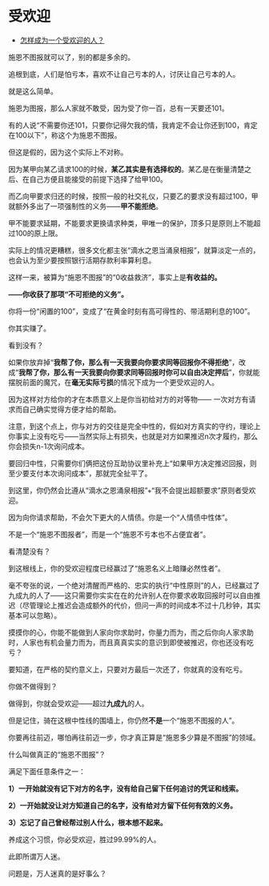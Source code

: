 # 受欢迎

- [怎样成为一个受欢迎的人？](https://www.zhihu.com/question/19694905/answer/1335020040)


施恩不图报就可以了，别的都是多余的。

追根到底，人们是怕亏本，喜欢不让自己亏本的人，讨厌让自己亏本的人。

就是这么简单。

施恩为图报，那么人家就不敢受，因为受了你一百，总有一天要还101。

有的人说“不需要你还101，只要你记得欠我的情，我肯定不会让你还到100，肯定在100以下”，称这个为施恩不图报。

但这是假的，因为这个实际上不对称。

因为某甲向某乙请求100的时候，**某乙其实是有选择权的**。某乙是在衡量清楚之后、在自己方便且能接受的前提下选择了给甲100。

而乙向甲要求归还的时候，按照一般的社交礼仪，只要乙的要求没有超过100，甲就额外多出了一项强制性的义务——**甲不能拒绝**。

甲不能要求延期，不能要求更换请求种类，甲唯一的保护，顶多只是原则上不能超过100的原上限。

实际上的情况更糟糕，很多文化都主张“滴水之恩当涌泉相报”，就算淡定一点的，也会认为至少要按照银行活期存款利率算利息。

这样一来，被算为“施恩不图报”的“0收益救济”，事实上是**有收益的。**

**——你收获了那项“不可拒绝的义务”。**

你将一份“闲置的100”，变成了“在黄金时刻有高可得性的、带活期利息的100”。

你其实赚了。

看到没有？

如果你放弃掉“**我帮了你，那么有一天我要向你要求同等回报你不得拒绝**”，改成“**我帮了你，那么有一天我要向你要求同等回报时你可以自由决定押后**”，你就能摆脱前面的魔咒，在**毫无实际亏损**的情况下成为一个更受欢迎的人。

因为这样对方给你的才在本质意义上是你当初给对方的对等物—— 一次对方有请求而自己确实觉得方便才给的帮助。

注意，到这个点上，你与对方的交往是完全中性的，假如对方真实的守约，理论上你事实上没有吃亏——当然实际上有损失，也就是对方如果推迟n次才履约，那么你会损失n-1次询问成本。

要回归中性，只需要你们俩把这份互助协议里补充上“如果甲方决定推迟回报，则至少要支付本次询问成本”，那就完全扯平了。

到这里，你仍然会比遵从“滴水之恩涌泉相报”+“我不会提出超额要求”原则者受欢迎。

因为向你请求帮助，不会欠下更大的人情债。你是一个“人情债中性体”。

不是一个“施恩不图报者”，而是一个“施恩不亏本也不占便宜者”。

看清楚没有？

到这根线上，你的受欢迎程度已经赢过了“施恩名义上暗赚必然性者”。

毫不夸张的说，一个绝对清醒而严格的、忠实的执行“中性原则”的人，已经赢过了九成九的人了——这只需要你实实在在的允许别人在你要求收取回报时可以自由推迟（尽管理论上推迟会造成额外的代价，但问一声的时间成本不过十几秒钟，其实基本可以忽略）。

摸摸你的心，你能不能做到人家向你求助时，你量力而为，而之后你向人家求助时，人家也有机会量力而为，而且真真实实的意识到即使被推迟，你也还没有吃亏？

要知道，在严格的契约意义上，只要对方最后一次还了，你就真的没有吃亏。

你做不做得到？

做得到，你就会受欢迎——超过**九成九**的人。

但是记住，骑在这根中性线的围墙上，你仍然**不是**一个“施恩不图报的人”。

你要再往前迈，哪怕再往前迈一步，你才真正算是“施恩多少算是不图报”的领域。

什么叫做真正的“施恩不图报”？

满足下面任意条件之一：

**1）一开始就没有记下对方的名字，没有给自己留下任何追讨的凭证和线索。**

**2）一开始就没让对方知道自己的名字，没有给对方留下任何有效的义务。**

**3）忘记了自己曾经帮过别人什么，根本想不起来。**

养成这个习惯，你必受欢迎，胜过99.99%的人。

此即所谓万人迷。

问题是，万人迷真的是好事么？